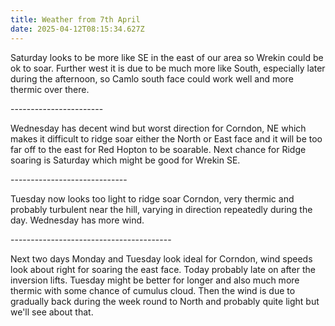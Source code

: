 ```yaml
---
title: Weather from 7th April
date: 2025-04-12T08:15:34.627Z
---
```

Saturday looks to be more like SE in the east of our area so Wrekin could be ok to soar.  Further west it is due to be much more like South, especially later during the afternoon, so Camlo south face could work well and more thermic over there.

\-----------------------

Wednesday has decent wind but worst direction for Corndon, NE which makes it difficult to ridge soar either the North or East face and it will be too far off to the east for Red Hopton to be soarable.  Next chance for Ridge soaring is Saturday which might be good for Wrekin SE.

\-----------------------------

Tuesday now looks too light to ridge soar Corndon, very thermic and probably turbulent near the hill, varying in direction repeatedly during the day.  Wednesday has more wind.

\----------------------------------------

Next two days Monday and Tuesday look ideal for Corndon, wind speeds look about right for soaring the east face.  Today probably late on after the inversion lifts.  Tuesday might be better for longer and also much more thermic with some chance of cumulus cloud.  Then the wind is due to gradually back during the week round to North and probably quite light but we'll see about that.